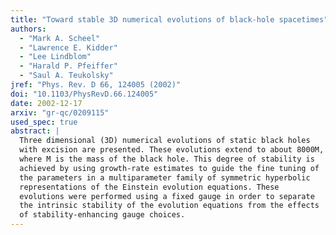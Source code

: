 ```yaml
---
title: "Toward stable 3D numerical evolutions of black-hole spacetimes"
authors:
  - "Mark A. Scheel"
  - "Lawrence E. Kidder"
  - "Lee Lindblom"
  - "Harald P. Pfeiffer"
  - "Saul A. Teukolsky"
jref: "Phys. Rev. D 66, 124005 (2002)"
doi: "10.1103/PhysRevD.66.124005"
date: 2002-12-17
arxiv: "gr-qc/0209115"
used_spec: true
abstract: |
  Three dimensional (3D) numerical evolutions of static black holes
  with excision are presented. These evolutions extend to about 8000M,
  where M is the mass of the black hole. This degree of stability is
  achieved by using growth-rate estimates to guide the fine tuning of
  the parameters in a multiparameter family of symmetric hyperbolic
  representations of the Einstein evolution equations. These
  evolutions were performed using a fixed gauge in order to separate
  the intrinsic stability of the evolution equations from the effects
  of stability-enhancing gauge choices.
---
```

